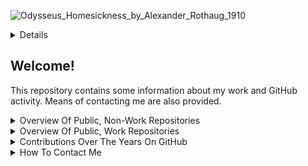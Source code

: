 
![Odysseus_Homesickness_by_Alexander_Rothaug_1910](https://github.com/O957/O957/raw/main/profile/Odysseus_Homesickness_by_Alexander_Rothaug_1910.jpg)

<details markdown=1>

A 1910 oil [painting](https://commons.wikimedia.org/wiki/File:Alexander_rothaug,_ulisse,_nostalgia_della_patria,_1910_(the_jack_daulton_collection)_02.jpg) called_ Odysseus’ Homesickness _by [Alexander Rothaug](https://de.wikipedia.org/wiki/Alexander_Rothaug) (March 13, 1870 — March 5, 1946).

</details>

## Welcome!

This repository contains some information about my work and GitHub activity. Means of contacting me are also provided.

<details markdown=1>

<summary> Overview Of Public, Non-Work Repositories </summary>


</details>




<details markdown=1>

<summary> Overview Of Public, Work Repositories </summary>


</details>



<details markdown=1>

<summary> Contributions Over The Years On GitHub </summary>


<details markdown=1>

<summary> 2025 </summary>

![](./assets/images/contributions_2025.png)

</details>




<details markdown=1>

<summary> 2024 </summary>

![](./assets/images/contributions_2024.png)

</details>




<details markdown=1>

<summary> 2023 </summary>

![](./assets/images/contributions_2023.png)

</details>




</details>



<details markdown=1>

<summary> How To Contact Me </summary>

To contact me:

* Email [my-username] + [at-symbol] + [proton] + [dot-symbol] + [me]

The constituent folders of this repository are:

* `examples`: External examples for reference of actions or decisions that the author is considering doing or making, respectively.
* `notes`: Notes that the author has taken and wishes to display publicly. These notes will oftentimes coincide with different resources stored in `./resources`.
* `profile`: Images, including artwork and those the author has taken, that the author is using, has used, or intends to use, at some point, on his main README profile.
* `resources`: Resources, including research papers and books, among other things, that the author wishes to store and (possibly) document publicly. Contained therein:

Within each meaningful folder, the reader should find a README (these are under development, somewhat), which exist to aid the reader in navigating this repository, should doing so be something of interest.

</details>

